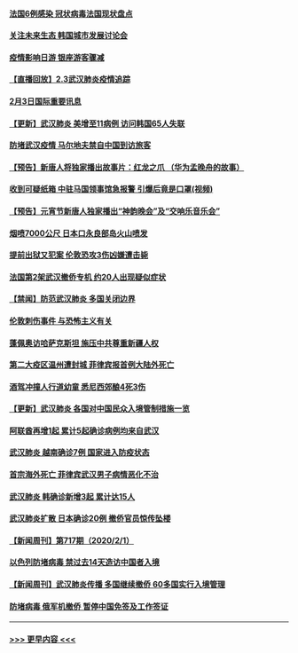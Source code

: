 #### [法国6例感染 冠状病毒法国现状盘点](../pages/prog202/a102768157.md?t=02032344) 
#### [关注未来生态 韩国城市发展讨论会](../pages/prog202/a102768153.md?t=02032344) 
#### [疫情影响日游 银座游客骤减](../pages/prog202/a102768160.md?t=02032344) 
#### [【直播回放】2.3武汉肺炎疫情追踪](../pages/prog202/a102768128.md?t=02032344) 
#### [2月3日国际重要讯息](../pages/prog202/a102767896.md?t=02032344) 
#### [【更新】武汉肺炎 美增至11病例 访问韩国65人失联](../pages/prog202/a102758911.md?t=02032344) 
#### [防堵武汉疫情 马尔地夫禁自中国到访旅客](../pages/prog202/a102767847.md?t=02032344) 
#### [【预告】新唐人将独家播出故事片：红龙之爪 （华为孟晚舟的故事）](../pages/prog202/a102767728.md?t=02032344) 
#### [收到可疑纸箱 中驻马国领事馆急报警 引爆后竟是口罩(视频)](../pages/prog202/a102767695.md?t=02032344) 
#### [【预告】元宵节新唐人独家播出“神韵晚会”及“交响乐音乐会”](../pages/prog202/a102767674.md?t=02032344) 
#### [烟喷7000公尺 日本口永良部岛火山喷发](../pages/prog202/a102767687.md?t=02032344) 
#### [提前出狱又犯案 伦敦恐攻3伤凶嫌遭击毙](../pages/prog202/a102767635.md?t=02032344) 
#### [法国第2架武汉撤侨专机 约20人出现疑似症状](../pages/prog202/a102767617.md?t=02032344) 
#### [【禁闻】防范武汉肺炎  多国关闭边界](../pages/prog202/a102767542.md?t=02032344) 
#### [伦敦刺伤事件 与恐怖主义有关](../pages/prog202/a102767509.md?t=02032344) 
#### [蓬佩奥访哈萨克斯坦 施压中共尊重新疆人权](../pages/prog202/a102767395.md?t=02032344) 
#### [第二大疫区温州遭封城 菲律宾报首例大陆外死亡](../pages/prog202/a102767388.md?t=02032344) 
#### [酒驾冲撞人行道幼童 悉尼西郊酿4死3伤](../pages/prog202/a102767238.md?t=02032344) 
#### [【更新】武汉肺炎 各国对中国民众入境管制措施一览](../pages/prog202/a102767170.md?t=02032344) 
#### [阿联酋再增1起 累计5起确诊病例均来自武汉](../pages/prog202/a102767207.md?t=02032344) 
#### [武汉肺炎 越南确诊7例 国家进入防疫状态](../pages/prog202/a102767186.md?t=02032344) 
#### [首宗海外死亡 菲律宾武汉男子病情恶化不治](../pages/prog202/a102767150.md?t=02032344) 
#### [武汉肺炎 韩确诊新增3起 累计达15人](../pages/prog202/a102767132.md?t=02032344) 
#### [武汉肺炎扩散 日本确诊20例 撤侨官员惊传坠楼](../pages/prog202/a102767109.md?t=02032344) 
#### [【新闻周刊】第717期（2020/2/1）](../pages/prog202/a102767114.md?t=02032344) 
#### [以色列防堵病毒 禁过去14天造访中国者入境](../pages/prog202/a102767091.md?t=02032344) 
#### [【新闻周刊】武汉肺炎传播 多国继续撤侨 60多国实行入境管理](../pages/prog202/a102767044.md?t=02032344) 
#### [防堵病毒 俄军机撤侨 暂停中国免签及工作签证](../pages/prog202/a102767084.md?t=02032344) 

----
#### [ >>> 更早内容 <<< ](../indexes/prog202-earlier.md)
